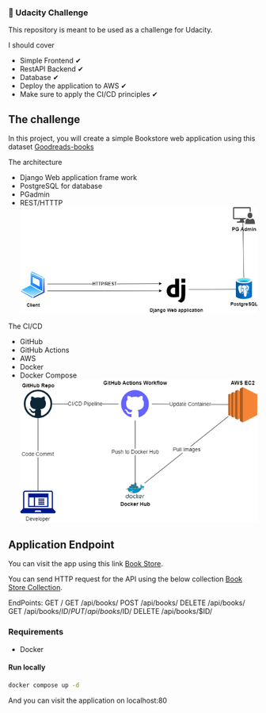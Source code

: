 ### :rocket: Udacity Challenge

This repository is meant to be used as a challenge for Udacity.

I should cover
-	Simple Frontend ✔
- RestAPI Backend ✔
- Database ✔
- Deploy the application to AWS ✔
- Make sure to apply the CI/CD principles ✔


## The challenge

In this project, you will create a simple Bookstore web application using this dataset [Goodreads-books](https://www.kaggle.com/jealousleopard/goodreadsbooks)

The architecture
- Django Web application frame work
- PostgreSQL for database
- PGadmin
- REST/HTTTP
![This is an image](https://github.com/ahmedmabrouk11011/book_store/blob/main/web%20arceticture.png)

The CI/CD
- GitHub
- GitHub Actions
- AWS 
- Docker
- Docker Compose
![This is an image](https://github.com/ahmedmabrouk11011/book_store/blob/main/ci-cd.png)


## Application Endpoint
You can visit the app using this link [Book Store](http://ec2-44-202-33-153.compute-1.amazonaws.com/).

You can send HTTP request for the API using the below collection
[Book Store Collection](http://ec2-44-202-33-153.compute-1.amazonaws.com/).

EndPoints:
GET /
GET /api/books/
POST /api/books/
DELETE /api/books/
GET /api/books/$ID/
PUT /api/books/$ID/
DELETE /api/books/$ID/

### Requirements
- Docker

#### Run locally

```bash
docker compose up -d
```
And you can visit the application on localhost:80


